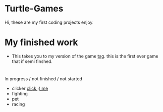 # Turtle-Games
Hi, these are my first coding projects 
enjoy.

# **My finished work**

* This takes you to my version of the game [tag](https://that-one-coder-0.github.io/Turtle-games/tag.html). this is the first ever game that if semi finshed.
#
In progress / not finished / not started
 * clicker [click ;) me](https://that-one-coder-0.github.io/Turtle-games/clicker.html)
 * fighting [](https://that-one-coder-0.github.io/Turtle-games/fighting.html)
 * pet
 * racing
